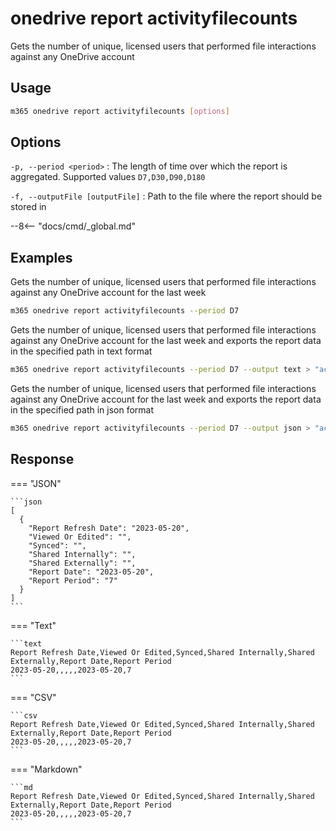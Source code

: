 # onedrive report activityfilecounts

Gets the number of unique, licensed users that performed file interactions against any OneDrive account

## Usage

```sh
m365 onedrive report activityfilecounts [options]
```

## Options

`-p, --period <period>`
: The length of time over which the report is aggregated. Supported values `D7,D30,D90,D180`

`-f, --outputFile [outputFile]`
: Path to the file where the report should be stored in

--8<-- "docs/cmd/_global.md"

## Examples

Gets the number of unique, licensed users that performed file interactions against any OneDrive account for the last week

```sh
m365 onedrive report activityfilecounts --period D7
```

Gets the number of unique, licensed users that performed file interactions against any OneDrive account for the last week and exports the report data in the specified path in text format

```sh
m365 onedrive report activityfilecounts --period D7 --output text > "activityfilecounts.txt"
```

Gets the number of unique, licensed users that performed file interactions against any OneDrive account for the last week and exports the report data in the specified path in json format

```sh
m365 onedrive report activityfilecounts --period D7 --output json > "activityfilecounts.json"
```

## Response

=== "JSON"

    ```json
    [
      {
        "Report Refresh Date": "2023-05-20",
        "Viewed Or Edited": "",
        "Synced": "",
        "Shared Internally": "",
        "Shared Externally": "",
        "Report Date": "2023-05-20",
        "Report Period": "7"
      }
    ]
    ```

=== "Text"

    ```text
    Report Refresh Date,Viewed Or Edited,Synced,Shared Internally,Shared Externally,Report Date,Report Period
    2023-05-20,,,,,2023-05-20,7
    ```

=== "CSV"

    ```csv
    Report Refresh Date,Viewed Or Edited,Synced,Shared Internally,Shared Externally,Report Date,Report Period
    2023-05-20,,,,,2023-05-20,7
    ```

=== "Markdown"

    ```md
    Report Refresh Date,Viewed Or Edited,Synced,Shared Internally,Shared Externally,Report Date,Report Period
    2023-05-20,,,,,2023-05-20,7
    ```
